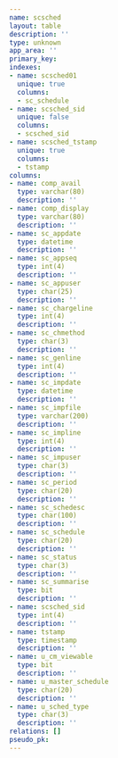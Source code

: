 ```yaml
---
name: scsched
layout: table
description: ''
type: unknown
app_area: ''
primary_key: 
indexes:
- name: scsched01
  unique: true
  columns:
  - sc_schedule
- name: scsched_sid
  unique: false
  columns:
  - scsched_sid
- name: scsched_tstamp
  unique: true
  columns:
  - tstamp
columns:
- name: comp_avail
  type: varchar(80)
  description: ''
- name: comp_display
  type: varchar(80)
  description: ''
- name: sc_appdate
  type: datetime
  description: ''
- name: sc_appseq
  type: int(4)
  description: ''
- name: sc_appuser
  type: char(25)
  description: ''
- name: sc_chargeline
  type: int(4)
  description: ''
- name: sc_chmethod
  type: char(3)
  description: ''
- name: sc_genline
  type: int(4)
  description: ''
- name: sc_impdate
  type: datetime
  description: ''
- name: sc_impfile
  type: varchar(200)
  description: ''
- name: sc_impline
  type: int(4)
  description: ''
- name: sc_impuser
  type: char(3)
  description: ''
- name: sc_period
  type: char(20)
  description: ''
- name: sc_schedesc
  type: char(100)
  description: ''
- name: sc_schedule
  type: char(20)
  description: ''
- name: sc_status
  type: char(3)
  description: ''
- name: sc_summarise
  type: bit
  description: ''
- name: scsched_sid
  type: int(4)
  description: ''
- name: tstamp
  type: timestamp
  description: ''
- name: u_cm_viewable
  type: bit
  description: ''
- name: u_master_schedule
  type: char(20)
  description: ''
- name: u_sched_type
  type: char(3)
  description: ''
relations: []
pseudo_pk: 
---
```


